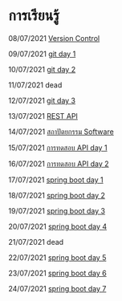 # การเรียนรู้

08/07/2021 [Version Control](sum-up/20210708.md)

09/07/2021 [git day 1](sum-up/20210709.md)

10/07/2021 [git day 2](sum-up/20210710.md)

11/07/2021 dead

12/07/2021 [git day 3](sum-up/20210712.md)

13/07/2021 [REST API](sum-up/20210713.md)

14/07/2021 [สถาปัตยกรรม Software](sum-up/20210714.md)

15/07/2021 [การทดสอบ API day 1](sum-up/20210715.md)

16/07/2021 [การทดสอบ API day 2](sum-up/20210716.md)

17/07/2021 [spring boot day 1](sum-up/20210717.md)

18/07/2021 [spring boot day 2](sum-up/20210718.md)

19/07/2021 [spring boot day 3](sum-up/20210719.md)

20/07/2021 [spring boot day 4](sum-up/20210720.md)

21/07/2021 dead

22/07/2021 [spring boot day 5](sum-up/20210722.md)

23/07/2021 [spring boot day 6](sum-up/20210723.md)

24/07/2021 [spring boot day 7](sum-up/20210724.md)
